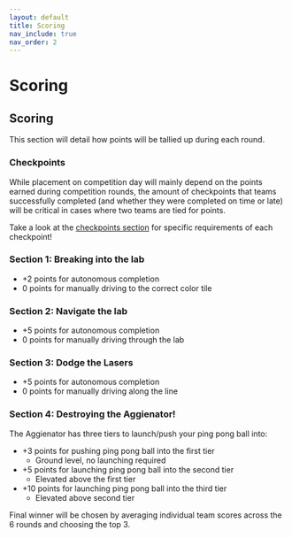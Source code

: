 ```yaml
---
layout: default
title: Scoring
nav_include: true
nav_order: 2
---
```


# Scoring

## Scoring

This section will detail how points will be tallied up during each round.

### Checkpoints
While placement on competition day will mainly depend on the points earned during competition rounds, the amount of checkpoints that teams successfully completed (and whether they were completed on time or late) will be critical in cases where two teams are tied for points.

Take a look at the [checkpoints section](https://ut-ras.github.io/RobotathonESP32/checkpoints) for specific requirements of each checkpoint!


### Section 1: Breaking into the lab
* +2 points for autonomous completion
* 0 points for manually driving to the correct color tile  

### Section 2: Navigate the lab
* +5 points for autonomous completion
* 0 points for manually driving through the lab   

### Section 3: Dodge the Lasers  
* +5 points for autonomous completion
* 0 points for manually driving along the line  

### Section 4: Destroying the Aggienator!
The Aggienator has three tiers to launch/push your ping pong ball into:
* +3 points for pushing ping pong ball into the first tier
    * Ground level, no launching required
* +5 points for launching ping pong ball into the second tier
    * Elevated above the first tier
* +10 points for launching ping pong ball into the third tier
    * Elevated above second tier


Final winner will be chosen by averaging individual team scores across the 6 rounds and choosing the top 3.

